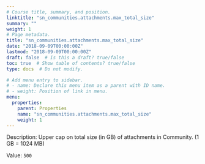 ```yaml
---
# Course title, summary, and position.
linktitle: "sn_communities.attachments.max_total_size"
summary: ""
weight: 1
# Page metadata.
title: "sn_communities.attachments.max_total_size"
date: "2018-09-09T00:00:00Z"
lastmod: "2018-09-09T00:00:00Z"
draft: false  # Is this a draft? true/false
toc: true  # Show table of contents? true/false
type: docs  # Do not modify.

# Add menu entry to sidebar.
# - name: Declare this menu item as a parent with ID name.
# - weight: Position of link in menu.
menu:
  properties:
    parent: Properties
    name: "sn_communities.attachments.max_total_size"
    weight: 1
---
```


Description: Upper cap on total size (in GB) of attachments in Community. (1 GB = 1024 MB)


Value: `500`